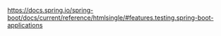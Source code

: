 
https://docs.spring.io/spring-boot/docs/current/reference/htmlsingle/#features.testing.spring-boot-applications